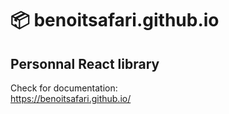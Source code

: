 # 📦 benoitsafari.github.io

## Personnal React library
Check for documentation:  
<https://benoitsafari.github.io/> 
